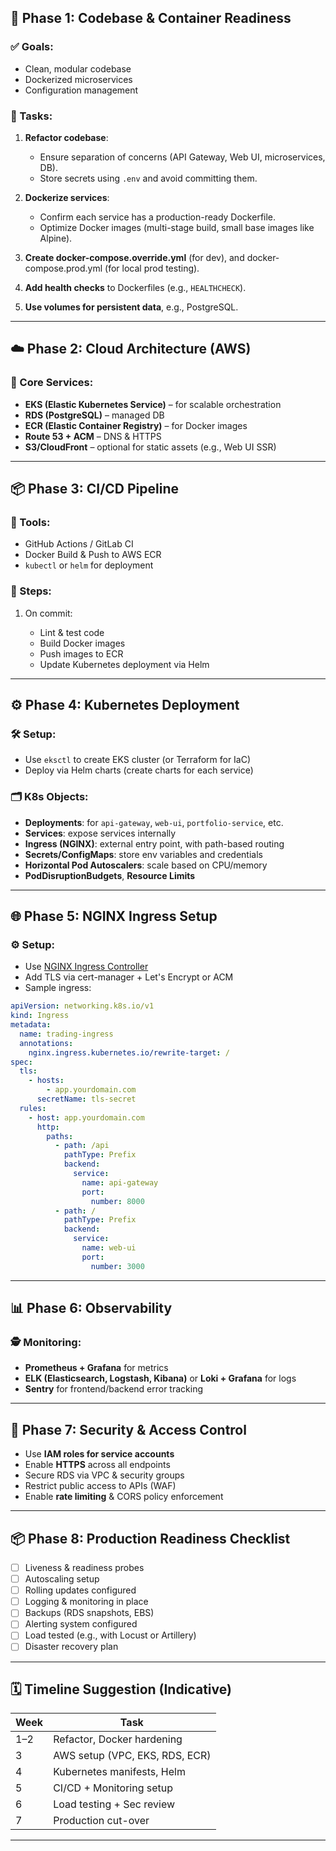 ## 🚀 Phase 1: Codebase & Container Readiness

### ✅ Goals:

* Clean, modular codebase
* Dockerized microservices
* Configuration management

### 🧩 Tasks:

1. **Refactor codebase**:

   * Ensure separation of concerns (API Gateway, Web UI, microservices, DB).
   * Store secrets using `.env` and avoid committing them.

2. **Dockerize services**:

   * Confirm each service has a production-ready Dockerfile.
   * Optimize Docker images (multi-stage build, small base images like Alpine).

3. **Create docker-compose.override.yml** (for dev), and docker-compose.prod.yml (for local prod testing).

4. **Add health checks** to Dockerfiles (e.g., `HEALTHCHECK`).

5. **Use volumes for persistent data**, e.g., PostgreSQL.

---

## ☁️ Phase 2: Cloud Architecture (AWS)

### 🧱 Core Services:

* **EKS (Elastic Kubernetes Service)** – for scalable orchestration
* **RDS (PostgreSQL)** – managed DB
* **ECR (Elastic Container Registry)** – for Docker images
* **Route 53 + ACM** – DNS & HTTPS
* **S3/CloudFront** – optional for static assets (e.g., Web UI SSR)

---

## 📦 Phase 3: CI/CD Pipeline

### 🔧 Tools:

* GitHub Actions / GitLab CI
* Docker Build & Push to AWS ECR
* `kubectl` or `helm` for deployment

### 🔁 Steps:

1. On commit:

   * Lint & test code
   * Build Docker images
   * Push images to ECR
   * Update Kubernetes deployment via Helm

---

## ⚙️ Phase 4: Kubernetes Deployment

### 🛠 Setup:

* Use `eksctl` to create EKS cluster (or Terraform for IaC)
* Deploy via Helm charts (create charts for each service)

### 🗂 K8s Objects:

* **Deployments**: for `api-gateway`, `web-ui`, `portfolio-service`, etc.
* **Services**: expose services internally
* **Ingress (NGINX)**: external entry point, with path-based routing
* **Secrets/ConfigMaps**: store env variables and credentials
* **Horizontal Pod Autoscalers**: scale based on CPU/memory
* **PodDisruptionBudgets**, **Resource Limits**

---

## 🌐 Phase 5: NGINX Ingress Setup

### ⚙️ Setup:

* Use [NGINX Ingress Controller](https://kubernetes.github.io/ingress-nginx/)
* Add TLS via cert-manager + Let's Encrypt or ACM
* Sample ingress:

```yaml
apiVersion: networking.k8s.io/v1
kind: Ingress
metadata:
  name: trading-ingress
  annotations:
    nginx.ingress.kubernetes.io/rewrite-target: /
spec:
  tls:
    - hosts:
        - app.yourdomain.com
      secretName: tls-secret
  rules:
    - host: app.yourdomain.com
      http:
        paths:
          - path: /api
            pathType: Prefix
            backend:
              service:
                name: api-gateway
                port:
                  number: 8000
          - path: /
            pathType: Prefix
            backend:
              service:
                name: web-ui
                port:
                  number: 3000
```

---

## 📊 Phase 6: Observability

### 🕵️ Monitoring:

* **Prometheus + Grafana** for metrics
* **ELK (Elasticsearch, Logstash, Kibana)** or **Loki + Grafana** for logs
* **Sentry** for frontend/backend error tracking

---

## 🔐 Phase 7: Security & Access Control

* Use **IAM roles for service accounts**
* Enable **HTTPS** across all endpoints
* Secure RDS via VPC & security groups
* Restrict public access to APIs (WAF)
* Enable **rate limiting** & CORS policy enforcement

---

## 📦 Phase 8: Production Readiness Checklist

* [ ] Liveness & readiness probes
* [ ] Autoscaling setup
* [ ] Rolling updates configured
* [ ] Logging & monitoring in place
* [ ] Backups (RDS snapshots, EBS)
* [ ] Alerting system configured
* [ ] Load tested (e.g., with Locust or Artillery)
* [ ] Disaster recovery plan

---

## 🗓 Timeline Suggestion (Indicative)

| Week | Task                           |
| ---- | ------------------------------ |
| 1–2  | Refactor, Docker hardening     |
| 3    | AWS setup (VPC, EKS, RDS, ECR) |
| 4    | Kubernetes manifests, Helm     |
| 5    | CI/CD + Monitoring setup       |
| 6    | Load testing + Sec review      |
| 7    | Production cut-over            |

---

